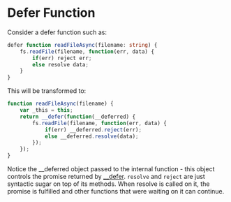# Defer Function

Consider a defer function such as:

```ts
defer function readFileAsync(filename: string) {
    fs.readFile(filename, function(err, data) {
        if(err) reject err;
        else resolve data;
    }
}
```

This will be transformed to:

```js
function readFileAsync(filename) {
    var _this = this;
    return __defer(function(__deferred) {
        fs.readFile(filename, function(err, data) {
            if(err) __deferred.reject(err);
            else __deferred.resolve(data);
        });
    });
}
```

Notice the __deferred object passed to the internal function - this object controls the promise returned by [__defer](/Emit-Functions/defer.js). `resolve` and `reject` are just syntactic sugar on top of its methods. When resolve is called on it, the promise is fulfilled and other functions that were waiting on it can continue.
